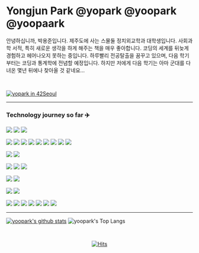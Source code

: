# Yongjun Park @yopark @yoopark @yoopaark

안녕하십니까, 박용준입니다. 제주도에 사는 스물둘 정치외교학과 대학생입니다. 사회과학 서적, 특히 새로운 생각을 하게 해주는 책을 매우 좋아합니다. 코딩의 세계를 뒤늦게 경험하고 헤어나오지 못하는 중입니다. 하루빨리 전공탈출을 꿈꾸고 있으며, 다음 학기부터는 코딩과 통계학에 전념할 예정입니다. 하지만 저에게 다음 학기는 아마 군대를 다녀온 몇년 뒤에나 찾아올 것 같네요...

<br>

[![yopark in 42Seoul](https://badge42.herokuapp.com/api/stats/yopark)](https://github.com/JaeSeoKim/badge42)

---

### Technology journey so far ✈️
<img src="https://img.shields.io/badge/c-A8B9CC?style=for-the-badge&logo=c&logoColor=white"> <img src="https://img.shields.io/badge/python-3776AB?style=for-the-badge&logo=python&logoColor=white"> <img src="https://img.shields.io/badge/r-276DC3?style=for-the-badge&logo=r&logoColor=white">

<img src="https://img.shields.io/badge/42-000000?style=for-the-badge&logo=42&logoColor=white"> <img src="https://img.shields.io/badge/slack-4A154B?style=for-the-badge&logo=slack&logoColor=white"> <img src="https://img.shields.io/badge/ios-000000?style=for-the-badge&logo=apple&logoColor=white"> <img src="https://img.shields.io/badge/bash-4EAA25?style=for-the-badge&logo=gnu%20bash&logoColor=white"> <img src="https://img.shields.io/badge/vim-019733?style=for-the-badge&logo=vim&logoColor=white"> <img src="https://img.shields.io/badge/git-F05032?style=for-the-badge&logo=git&logoColor=white"> <img src="https://img.shields.io/badge/github-181717?style=for-the-badge&logo=github&logoColor=white"> <img src="https://img.shields.io/badge/ubuntu-E95420?style=for-the-badge&logo=ubuntu&logoColor=white"> <img src="https://img.shields.io/badge/vscode-007ACC?style=for-the-badge&logo=visual%20studio%20code&logoColor=white">

<img src="https://img.shields.io/badge/virtual%20box-183A61?style=for-the-badge&logo=virtualbox&logoColor=white"> <img src="https://img.shields.io/badge/docker-2496ED?style=for-the-badge&logo=docker&logoColor=white"> 

<img src="https://img.shields.io/badge/html-E34F26?style=for-the-badge&logo=html5&logoColor=white"> <img src="https://img.shields.io/badge/css-1572B6?style=for-the-badge&logo=css3&logoColor=white"> <img src="https://img.shields.io/badge/c++-00599C?style=for-the-badge&logo=c%2B%2B&logoColor=white">

<img src="https://img.shields.io/badge/kubernetes-326CE5?style=for-the-badge&logo=kubernetes&logoColor=white"> <img src="https://img.shields.io/badge/filezilla-BF0000?style=for-the-badge&logo=filezilla&logoColor=white">

<img src="https://img.shields.io/badge/excel-217346?style=for-the-badge&logo=microsoft%20excel&logoColor=white"> <img src="https://img.shields.io/badge/access-A4373A?style=for-the-badge&logo=microsoft%20access&logoColor=white">

<img src="https://img.shields.io/badge/postman-FF6C37?style=for-the-badge&logo=postman&logoColor=white"> <img src="https://img.shields.io/badge/javascript-F7DF1E?style=for-the-badge&logo=javascript&logoColor=black"> <img src="https://img.shields.io/badge/ruby%20on%20rails-CC0000?style=for-the-badge&logo=ruby%20on%20rails&logoColor=white"> <img src="https://img.shields.io/badge/swift-FA7343?style=for-the-badge&logo=swift&logoColor=white"> <img src="https://img.shields.io/badge/node.js-339933?style=for-the-badge&logo=node.js&logoColor=white"> <img src="https://img.shields.io/badge/mysql-4479A1?style=for-the-badge&logo=mysql&logoColor=white"> <img src="https://img.shields.io/badge/linux-FCC624?style=for-the-badge&logo=linux&logoColor=black">

---

[![yoopark's github stats](https://github-readme-stats.vercel.app/api?username=yoopark&show_icons=true&theme=dracula)](https://github.com/anuraghazra/github-readme-stats) ![yoopark's Top Langs](https://github-readme-stats.vercel.app/api/top-langs?username=yoopark&layout=compact&theme=dracula)

<br>

<div align="center">

[![Hits](https://hits.seeyoufarm.com/api/count/incr/badge.svg?url=https%3A%2F%2Fgithub.com%2Fyoopark&count_bg=%2379C83D&title_bg=%23555555&icon=&icon_color=%23E7E7E7&title=hits&edge_flat=false)](https://hits.seeyoufarm.com)

</div>
